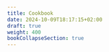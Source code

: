 ```yaml
---
title: Cookbook
date: 2024-10-09T18:17:15+02:00
draft: true
weight: 400
bookCollapseSection: true
---
```

